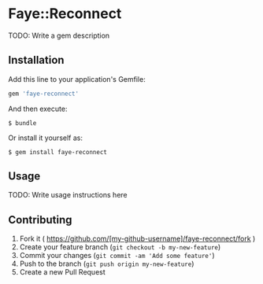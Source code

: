 # Faye::Reconnect

TODO: Write a gem description

## Installation

Add this line to your application's Gemfile:

```ruby
gem 'faye-reconnect'
```

And then execute:

    $ bundle

Or install it yourself as:

    $ gem install faye-reconnect

## Usage

TODO: Write usage instructions here

## Contributing

1. Fork it ( https://github.com/[my-github-username]/faye-reconnect/fork )
2. Create your feature branch (`git checkout -b my-new-feature`)
3. Commit your changes (`git commit -am 'Add some feature'`)
4. Push to the branch (`git push origin my-new-feature`)
5. Create a new Pull Request
